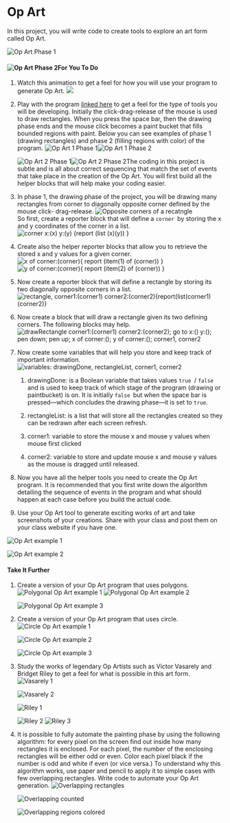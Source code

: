 # Op Art

In this project, you will write code to create tools to explore an art form called Op Art.

![](https://bjc.edc.org/bjc-r/img/3-lists/OpArt_img/OpArt_phase1.png "Op Art Phase 1")

#### ![](https://bjc.edc.org/bjc-r/img/3-lists/OpArt_img/OpArt_phase2.png "Op Art Phase 2")For You To Do

1. Watch this animation to get a feel for how you will use your program to generate Op Art. ![](https://bjc.edc.org/bjc-r/img/3-lists/OpArt_img/OpArtAnimation.gif)

2. Play with the program [linked here](https://bjc.edc.org/bjc-r/cur/programming/3-lists/optional-projects/2b-op-art-interactive.html) to get a feel for the type of tools you will be developing. Initially the click-drag-release of the mouse is used to draw rectangles. When you press the space bar, then the drawing phase ends and the mouse click becomes a paint bucket that fills bounded regions with paint. Below you can see examples of phase 1 \(drawing rectangles\) and phase 2 \(filling regions with color\) of the program. ![](https://bjc.edc.org/bjc-r/img/3-lists/OpArt_img/OpArt2Phase1.png "Op Art 1 Phase 1")![](https://bjc.edc.org/bjc-r/img/3-lists/OpArt_img/OpArt2Phase2.png "Op Art 1 Phase 2")

   ![](https://bjc.edc.org/bjc-r/img/3-lists/OpArt_img/OpArt3Phase1.png "Op Art 2 Phase 1")![](https://bjc.edc.org/bjc-r/img/3-lists/OpArt_img/OpArt3Phase2.png "Op Art 2 Phase 2")The coding in this project is subtle and is all about correct sequencing that match the set of events that take place in the creation of the Op Art. You will first build all the helper  blocks that will help make your coding easier. 

3. In phase 1, the drawing phase of the project, you will be drawing many rectangles from corner to diagonally opposite corner defined by the mouse click- drag-release. ![](https://bjc.edc.org/bjc-r/img/3-lists/OpArt_img/corner12.png "Opposite corners of a recatngle")  
   So first, create a reporter block that will define a `corner `by storing the x and y coordinates of the corner in a list. ![](https://bjc.edc.org/bjc-r/img/3-lists/OpArt_img/cornerxy.png "corner x:\(x\) y:\(y\) {report \(list \(x\)\(y\)\) }")

4. Create also the helper reporter blocks that allow you to retrieve the stored x and y values for a given corner. ![](https://bjc.edc.org/bjc-r/img/3-lists/OpArt_img/xofcorner.png "x of corner:\(corner\){ report \(item\(1\) of \(corner\)\) }")![](https://bjc.edc.org/bjc-r/img/3-lists/OpArt_img/yofcorner.png "y of corner:\(corner\){ report \(item\(2\) of \(corner\)\) }")  

5. Now create a reporter block that will define a rectangle by storing its two diagonally opposite corners in a list. ![](https://bjc.edc.org/bjc-r/img/3-lists/OpArt_img/rectanglecorner12.png "rectangle, corner1:\(corner1\) corner2:\(corner2\){report\(list\(corner1\)\(corner2\)}")

6. Now create a block that will draw a rectangle given its two defining corners. The following blocks may help. ![](https://bjc.edc.org/bjc-r/img/3-lists/OpArt_img/drawrectanglecorner12Hint.png "drawRectangle corner1:\(corner1\) corner2:\(corner2\); go to x:\(\) y:\(\); pen down; pen up; x of corner:\(\); y of corner:\(\); corner1, corner2")

7. Now create some variables that will help you store and keep track of important information. ![](https://bjc.edc.org/bjc-r/img/3-lists/OpArt_img/variables.png "variables: drawingDone, rectangleList, corner1, corner2")

   1. drawingDone: is a Boolean variable that takes values `true `/ `false `and is used to keep track of which stage of the program \(drawing or paintbucket\) is on. It is initially `false `but when the space bar is pressed—which concludes the drawing phase—it is set to `true`.

   2. rectangleList: is a list that will store all the rectangles created so they can be redrawn after each screen refresh.

   3. corner1: variable to store the mouse x and mouse y values when mouse first clicked

   4. corner2: variable to store and update mouse x and mouse y values as the mouse is dragged until released.

8. Now you have all the helper tools you need to create the Op Art program. It is recommended that you first write down the algorithm detailing the sequence of events in the program and what should happen at each case before you build the actual code.
9. Use your Op Art tool to generate exciting works of art and take screenshots of your creations. Share with your class and post them on your class website if you have one.

![](https://bjc.edc.org/bjc-r/img/3-lists/OpArt_img/OpArt4.png "Op Art example 1")

![](https://bjc.edc.org/bjc-r/img/3-lists/OpArt_img/OpArt5.png "Op Art example 2")

#### Take It Further

1. Create a version of your Op Art program that uses polygons. ![](https://bjc.edc.org/bjc-r/img/3-lists/OpArt_img/PolyOpArt1.png "Polygonal Op Art example 1")
   ![](https://bjc.edc.org/bjc-r/img/3-lists/OpArt_img/PolyOpArt2.png "Polygonal Op Art example 2")

   ![](https://bjc.edc.org/bjc-r/img/3-lists/OpArt_img/PolyOpArt3.png "Polygonal Op Art example 3")

2. Create a version of your Op Art program that uses circle. ![](https://bjc.edc.org/bjc-r/img/3-lists/OpArt_img/CircleOpArt2.png "Circle Op Art example 1")

   ![](https://bjc.edc.org/bjc-r/img/3-lists/OpArt_img/CircleOpArt.png "Circle Op Art example 2")

   ![](https://bjc.edc.org/bjc-r/img/3-lists/OpArt_img/CircleOpArt3.png "Circle Op Art example 3")

3. Study the works of legendary Op Artists such as Victor Vasarely and Bridget Riley to get a feel for what is possible in this art form. ![](https://bjc.edc.org/bjc-r/img/3-lists/OpArt_img/Vasarely1.png "Vasarely 1")

   ![](https://bjc.edc.org/bjc-r/img/3-lists/OpArt_img/Vasarely2.png "Vasarely 2")

   ![](https://bjc.edc.org/bjc-r/img/3-lists/OpArt_img/Riley1.jpeg "Riley 1")

   ![](https://bjc.edc.org/bjc-r/img/3-lists/OpArt_img/Riley2.png "Riley 2") ![](https://bjc.edc.org/bjc-r/img/3-lists/OpArt_img/Riley3.jpg "Riley 3")

4. It is possible to fully automate the painting phase by using the following algorithm: for every pixel on the screen find out inside how many rectangles it is enclosed. For each pixel, the number of the enclosing rectangles will be either odd or even. Color each pixel black if the number is odd and white if even \(or vice versa.\) To understand why this algorithm works, use paper and pencil to apply it to simple cases with few overlapping rectangles. Write code to automate your Op Art generation. ![](https://bjc.edc.org/bjc-r/img/3-lists/OpArt_img/autoOpArt1.png "Overlapping rectangles")

   ![](https://bjc.edc.org/bjc-r/img/3-lists/OpArt_img/autoOpArt2.png "Overlapping counted")

   ![](https://bjc.edc.org/bjc-r/img/3-lists/OpArt_img/autoOpArt3.png "Overlapping regions colored")



